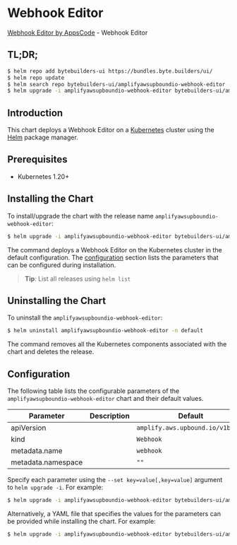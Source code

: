 # Webhook Editor

[Webhook Editor by AppsCode](https://byte.builders) - Webhook Editor

## TL;DR;

```bash
$ helm repo add bytebuilders-ui https://bundles.byte.builders/ui/
$ helm repo update
$ helm search repo bytebuilders-ui/amplifyawsupboundio-webhook-editor --version=v0.4.18
$ helm upgrade -i amplifyawsupboundio-webhook-editor bytebuilders-ui/amplifyawsupboundio-webhook-editor -n default --create-namespace --version=v0.4.18
```

## Introduction

This chart deploys a Webhook Editor on a [Kubernetes](http://kubernetes.io) cluster using the [Helm](https://helm.sh) package manager.

## Prerequisites

- Kubernetes 1.20+

## Installing the Chart

To install/upgrade the chart with the release name `amplifyawsupboundio-webhook-editor`:

```bash
$ helm upgrade -i amplifyawsupboundio-webhook-editor bytebuilders-ui/amplifyawsupboundio-webhook-editor -n default --create-namespace --version=v0.4.18
```

The command deploys a Webhook Editor on the Kubernetes cluster in the default configuration. The [configuration](#configuration) section lists the parameters that can be configured during installation.

> **Tip**: List all releases using `helm list`

## Uninstalling the Chart

To uninstall the `amplifyawsupboundio-webhook-editor`:

```bash
$ helm uninstall amplifyawsupboundio-webhook-editor -n default
```

The command removes all the Kubernetes components associated with the chart and deletes the release.

## Configuration

The following table lists the configurable parameters of the `amplifyawsupboundio-webhook-editor` chart and their default values.

|     Parameter      | Description |                   Default                   |
|--------------------|-------------|---------------------------------------------|
| apiVersion         |             | <code>amplify.aws.upbound.io/v1beta1</code> |
| kind               |             | <code>Webhook</code>                        |
| metadata.name      |             | <code>webhook</code>                        |
| metadata.namespace |             | <code>""</code>                             |


Specify each parameter using the `--set key=value[,key=value]` argument to `helm upgrade -i`. For example:

```bash
$ helm upgrade -i amplifyawsupboundio-webhook-editor bytebuilders-ui/amplifyawsupboundio-webhook-editor -n default --create-namespace --version=v0.4.18 --set apiVersion=amplify.aws.upbound.io/v1beta1
```

Alternatively, a YAML file that specifies the values for the parameters can be provided while
installing the chart. For example:

```bash
$ helm upgrade -i amplifyawsupboundio-webhook-editor bytebuilders-ui/amplifyawsupboundio-webhook-editor -n default --create-namespace --version=v0.4.18 --values values.yaml
```
